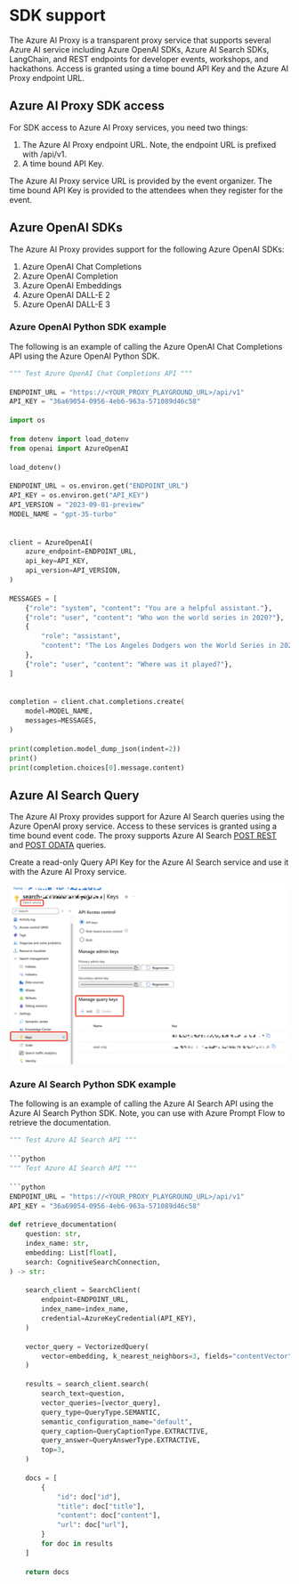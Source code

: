 # SDK support

The Azure AI Proxy is a transparent proxy service that supports several Azure AI service including Azure OpenAI SDKs, Azure AI Search SDKs, LangChain, and REST endpoints for developer events, workshops, and hackathons. Access is granted using a time bound API Key and the Azure AI Proxy endpoint URL.

## Azure AI Proxy SDK access

For SDK access to Azure AI Proxy services, you need two things:

1. The Azure AI Proxy endpoint URL. Note, the endpoint URL is prefixed with /api/v1.
1. A time bound API Key.

The Azure AI Proxy service URL is provided by the event organizer. The time bound API Key is provided to the attendees when they register for the event.

## Azure OpenAI SDKs

The Azure AI Proxy provides support for the following Azure OpenAI SDKs:

1. Azure OpenAI Chat Completions
1. Azure OpenAI Completion
1. Azure OpenAI Embeddings
1. Azure OpenAI DALL-E 2
1. Azure OpenAI DALL-E 3

### Azure OpenAI Python SDK example

The following is an example of calling the Azure OpenAI Chat Completions API using the Azure OpenAI Python SDK.

```python
""" Test Azure OpenAI Chat Completions API """

ENDPOINT_URL = "https://<YOUR_PROXY_PLAYGROUND_URL>/api/v1"
API_KEY = "36a69054-0956-4eb6-963a-571089d46c58"

import os

from dotenv import load_dotenv
from openai import AzureOpenAI

load_dotenv()

ENDPOINT_URL = os.environ.get("ENDPOINT_URL")
API_KEY = os.environ.get("API_KEY")
API_VERSION = "2023-09-01-preview"
MODEL_NAME = "gpt-35-turbo"


client = AzureOpenAI(
    azure_endpoint=ENDPOINT_URL,
    api_key=API_KEY,
    api_version=API_VERSION,
)

MESSAGES = [
    {"role": "system", "content": "You are a helpful assistant."},
    {"role": "user", "content": "Who won the world series in 2020?"},
    {
        "role": "assistant",
        "content": "The Los Angeles Dodgers won the World Series in 2020.",
    },
    {"role": "user", "content": "Where was it played?"},
]


completion = client.chat.completions.create(
    model=MODEL_NAME,
    messages=MESSAGES,
)

print(completion.model_dump_json(indent=2))
print()
print(completion.choices[0].message.content)
```

## Azure AI Search Query

The Azure AI Proxy provides support for Azure AI Search queries using the Azure OpenAI proxy service. Access to these services is granted using a time bound event code. The proxy supports Azure AI Search [POST REST](https://learn.microsoft.com/azure/search/search-get-started-rest#search-an-index) and [POST ODATA](https://learn.microsoft.com/azure/search/query-odata-filter-orderby-syntax) queries.

Create a read-only Query API Key for the Azure AI Search service and use it with the Azure AI Proxy service.

![Azure AI Search](media/ai-search-query-key.png)

### Azure AI Search Python SDK example

The following is an example of calling the Azure AI Search API using the Azure AI Search Python SDK. Note, you can use with Azure Prompt Flow to retrieve the documentation.

```python
""" Test Azure AI Search API """

```python
""" Test Azure AI Search API """

```python
ENDPOINT_URL = "https://<YOUR_PROXY_PLAYGROUND_URL>/api/v1"
API_KEY = "36a69054-0956-4eb6-963a-571089d46c58"

def retrieve_documentation(
    question: str,
    index_name: str,
    embedding: List[float],
    search: CognitiveSearchConnection,
) -> str:

    search_client = SearchClient(
        endpoint=ENDPOINT_URL,
        index_name=index_name,
        credential=AzureKeyCredential(API_KEY),
    )

    vector_query = VectorizedQuery(
        vector=embedding, k_nearest_neighbors=3, fields="contentVector"
    )

    results = search_client.search(
        search_text=question,
        vector_queries=[vector_query],
        query_type=QueryType.SEMANTIC,
        semantic_configuration_name="default",
        query_caption=QueryCaptionType.EXTRACTIVE,
        query_answer=QueryAnswerType.EXTRACTIVE,
        top=3,
    )

    docs = [
        {
            "id": doc["id"],
            "title": doc["title"],
            "content": doc["content"],
            "url": doc["url"],
        }
        for doc in results
    ]

    return docs
```
